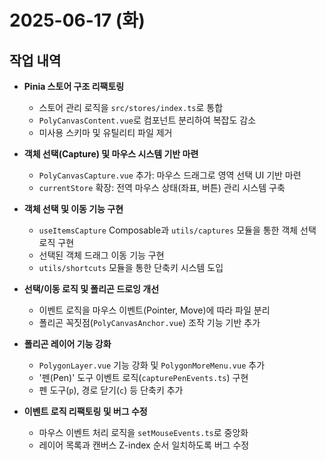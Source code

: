 # 2025-06-17 (화)

## 작업 내역

- **Pinia 스토어 구조 리팩토링**
  - 스토어 관리 로직을 `src/stores/index.ts`로 통합
  - `PolyCanvasContent.vue`로 컴포넌트 분리하여 복잡도 감소
  - 미사용 스키마 및 유틸리티 파일 제거

- **객체 선택(Capture) 및 마우스 시스템 기반 마련**
  - `PolyCanvasCapture.vue` 추가: 마우스 드래그로 영역 선택 UI 기반 마련
  - `currentStore` 확장: 전역 마우스 상태(좌표, 버튼) 관리 시스템 구축

- **객체 선택 및 이동 기능 구현**
  - `useItemsCapture` Composable과 `utils/captures` 모듈을 통한 객체 선택 로직 구현
  - 선택된 객체 드래그 이동 기능 구현
  - `utils/shortcuts` 모듈을 통한 단축키 시스템 도입

- **선택/이동 로직 및 폴리곤 드로잉 개선**
  - 이벤트 로직을 마우스 이벤트(Pointer, Move)에 따라 파일 분리
  - 폴리곤 꼭짓점(`PolyCanvasAnchor.vue`) 조작 기능 기반 추가

- **폴리곤 레이어 기능 강화**
  - `PolygonLayer.vue` 기능 강화 및 `PolygonMoreMenu.vue` 추가
  - '펜(Pen)' 도구 이벤트 로직(`capturePenEvents.ts`) 구현
  - 펜 도구(`p`), 경로 닫기(`c`) 등 단축키 추가

- **이벤트 로직 리팩토링 및 버그 수정**
  - 마우스 이벤트 처리 로직을 `setMouseEvents.ts`로 중앙화
  - 레이어 목록과 캔버스 Z-index 순서 일치하도록 버그 수정
